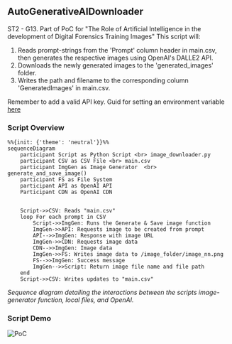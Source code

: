 
## AutoGenerativeAIDownloader
ST2 - G13. Part of PoC for "The Role of Artificial Intelligence in the development of Digital Forensics Training Images"
This script will:
1. Reads prompt-strings from the 'Prompt' column header in main.csv, then generates the respective images using OpenAI's DALLE2 API.
2. Downloads the newly generated images to the 'generated_images' folder.
3. Writes the path and filename to the corresponding column 'GeneratedImages' in main.csv.

 

Remember to add a valid API key. Guid for setting an environment variable [here](https://help.openai.com/en/articles/5112595-best-practices-for-api-key-safety)

### Script Overview
```mermaid
%%{init: {'theme': 'neutral'}}%%
sequenceDiagram
    participant Script as Python Script <br> image_downloader.py
    participant CSV as CSV File <br> main.csv
    participant ImgGen as Image Generator  <br> generate_and_save_image()
    participant FS as File System
    participant API as OpenAI API
    Participant CDN as OpenAI CDN

    
    Script->>CSV: Reads "main.csv"
    loop For each prompt in CSV
        Script->>ImgGen: Runs the Generate & Save image function
        ImgGen->>API: Requests image to be created from prompt
        API-->>ImgGen: Response with image URL
        ImgGen->>CDN: Requests image data
        CDN-->>ImgGen: Image data
        ImgGen->>FS: Writes image data to /image_folder/image_nn.png
        FS-->>ImgGen: Success message
        ImgGen-->>Script: Return image file name and file path
    end
    Script->>CSV: Writes updates to "main.csv"
```
*Sequence diagram detailing the interactions between the scripts image-generator function, local files, and OpenAI.*

### Script Demo
![PoC](AutoGenerativeAI.gif)